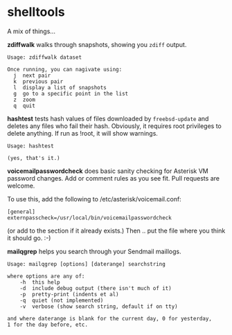 # shelltools

A mix of things...

**zdiffwalk** walks through snapshots, showing you `zdiff` output.

    Usage: zdiffwalk dataset

    Once running, you can nagivate using:
      j  next pair
      k  previous pair
      l  display a list of snapshots
      g  go to a specific point in the list
      z  zoom
      q  quit

**hashtest** tests hash values of files downloaded by `freebsd-update`
and deletes any files who fail their hash. Obviously, it requires root
privileges to delete anything. If run as !root, it will show warnings.

    Usage: hashtest

    (yes, that's it.)

**voicemailpasswordcheck** does basic sanity checking for Asterisk VM
password changes. Add or comment rules as you see fit. Pull requests
are welcome.

To use this, add the following to /etc/asterisk/voicemail.conf:

    [general]
    externpasscheck=/usr/local/bin/voicemailpasswordcheck

(or add to the section if it already exists.)  Then .. put the file
where you think it should go. :-)

**mailqgrep** helps you search through your Sendmail maillogs.

	Usage: mailqgrep [options] [daterange] searchstring

	where options are any of:
		-h	this help
		-d	include debug output (there isn't much of it)
		-p	pretty-print (indents et al)
		-q	quiet (not implemented)
		-v	verbose (show search string, default if on tty)

	and where daterange is blank for the current day, 0 for yesterday,
	1 for the day before, etc.

